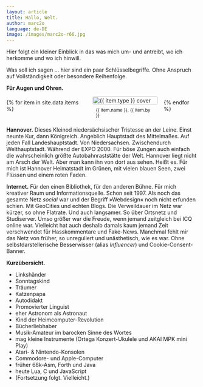```yaml
---
layout: article
title: Hallo, Welt.
author: marc2o
language: de-DE
image: /images/marc2o-r66.jpg
---
```


Hier folgt ein kleiner Einblick in das was mich um- und antreibt, wo ich herkomme und wo ich hinwill.

Was soll ich sagen … hier sind ein paar Schlüssel&shy;begriffe. Ohne Anspruch auf Vollständigkeit oder besondere Reihenfolge.

**Für Augen und Ohren.**

<div>
	<style>
		.data_items {
			display: flex;
			flex-direction: row;
			justify-content: flex-start;
			align-items: baseline;
			flex-shrink: 1;
			gap: 1rem;
		}
		.data_item {
			display: inline-block;
			height: auto;
		}
		.data_item .cover {
			overflow: hidden;
			border-radius: 0.2rem;
		}
		.data_item img {
			display: block;
			object-fit: cover;
			width: 100%;
		}
		.data_item span {
			display: block;
			padding: 0.5rem;
			font-size: 83%;
		}
		.album {
			max-width: 40%;
			aspect-ratio: 1/1;
		}
		.book {
			max-width: 40%;
			aspect-radio: 2/4;
		}
	</style>
	<div class="data_items">
		{% for item in site.data.items %}
		<div class="data_item {{ item.type }}">
			<div class="cover"><img src="{{ item.img }}" alt="{{ item.type }} cover"></div><span>{{ item.name }}, {{ item.by }}</span>
		</div>
		{% endfor %}
	</div>
</div>

**Hannover.**
Dieses Kleinod niedersächsischer Tristesse an der Leine. Einst neunte Kur, dann Königreich. Angeblich Hauptstadt des Mittelmaßes. Auf jeden Fall Landeshauptstadt. Von Niedersachsen. Zwischendurch Welthauptstadt. Während der EXPO 2000. Für böse Zungen auch einfach die wahrscheinlich größte Autobahn­raststätte der Welt. Hannover liegt nicht am Arsch der Welt. Aber man kann ihn von dort aus sehen. Heißt es. Für mich ist Hannover Heimatstadt im Grünen, mit vielen blauen Seen, zwei Flüssen und einem roten Faden.

**Internet.**
Für den einen Bibliothek, für den anderen Bühne. Für mich kreativer Raum und Informations­quelle. Schon seit 1997. Als noch das gesamte Netz _social_ war und der Begriff »Webdesign« noch nicht erfunden schien. Mit GeoCities und echten Blogs. Die Verweildauer im Netz war kürzer, so ohne Flatrate. Und auch langsamer. So über Ortsnetz und Studiserver. Umso größer war die Freude, wenn jemand zeitgleich bei ICQ online war. Vielleicht hat auch deshalb damals kaum jemand Zeit verschwendet für Hasskommentare und Fake-News. Manchmal fehlt mir das Netz von früher, so unreguliert und unästhetisch, wie es war. Ohne selbst&shy;darsteller&shy;ische Besserwisser (alias _Influencer_) und Cookie-Consent-Banner.



**Kurzübersicht.**

- Linkshänder
- Sonntagskind
- Träumer
- Katzenpapa
- Autodidakt
- Promovierter Linguist
- eher Astronom als Astronaut
- Kind der Heimcomputer-Revolution
- Bücherliebhaber
- Musik-Amateur im barocken Sinne des Wortes
- mag kleine Instrumente (Ortega Konzert-Ukulele und AKAI MPK mini Play)
- Atari- & Nintendo-Konsolen
- Commodore- und Apple-Computer
- früher 68k-Asm, Forth und Java
- heute Lua, C und JavaScript
- (Fortsetzung folgt. Vielleicht.)
